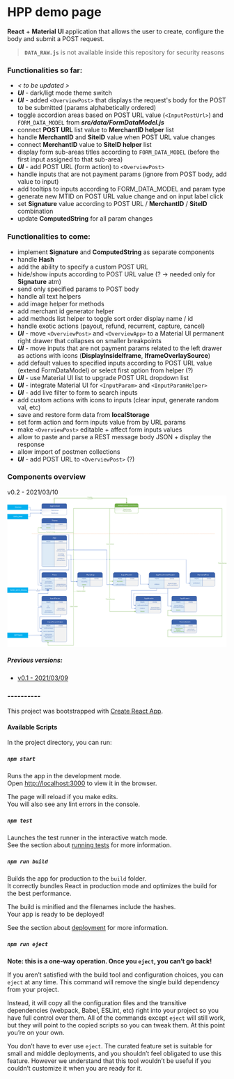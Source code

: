 # HPP demo page

**React** + **Material UI** application that allows the user to create, configure the body and submit a POST request.

> **`DATA_RAW.js`** is not available inside this repository for security reasons

### Functionalities so far:
- *< to be updated >*
- ***UI*** - dark/ligt mode theme switch
- ***UI*** - added `<OverviewPost>` that displays the request's body for the POST to be submitted (params alphabetically ordered)
- toggle accordion areas based on POST URL value (`<InputPostUrl>`) and `FORM_DATA_MODEL` from ***src/data/FormDataModel.js***
- connect **POST URL** list value to **MerchantID helper** list
- handle **MerchantID** and **SiteID** value when POST URL value changes
- connect **MerchantID** value to **SiteID helper** list
- display form sub-areas titles according to `FORM_DATA_MODEL` (before the first input assigned to that sub-area)
- ***UI*** - add POST URL (form action) to `<OverviewPost>`
- handle inputs that are not payment params (ignore from POST body, add value to input)
- add tooltips to inputs according to FORM_DATA_MODEL and param type
- generate new MTID on POST URL value change and on input label click
- set **Signature** value according to POST URL / **MerchantID** / **SiteID** combination
- update **ComputedString** for all param changes

### Functionalities to come:

- implement **Signature** and **ComputedString** as separate components
- handle **Hash**
- add the ability to specify a custom POST URL
- hide/show inputs according to POST URL value (? -> needed only for **Signature** atm)
- send only specified params to POST body
- handle all text helpers
- add image helper for methods
- add merchant id generator helper
- add methods list helper to toggle sort order display name / id
- handle exotic actions (payout, refund, recurrent, capture, cancel)
- ***UI*** - move `<OverviewPost>` and `<OverviewApp>` to a Material UI permanent right drawer that collapses on smaller breakpoints
- ***UI*** - move inputs that are not payment params related to the left drawer as actions with icons (**DisplayInsideIframe**, **IframeOverlaySource**)
- add default values to specified inputs according to POST URL value (extend FormDataModel) or select first option from helper (?)
- ***UI*** - use Material UI list to upgrade POST URL dropdown list
- ***UI*** - integrate Material UI for `<InputParam>` and `<InputParamHelper>`
- ***UI*** - add live filter to form to search inputs
- add custom actions with icons to inputs (clear input, generate random val, etc)
- save and restore form data from **localStorage**
- set form action and form inputs value from by URL params
- make `<OverviewPost>` editable + affect form inputs values
- allow to paste and parse a REST message body JSON + display the response
- allow import of postmen collections
- ***UI*** - add POST URL to `<OverviewPost>` (?)



### Components overview

v0.2 - 2021/03/10
<img src="AppDiagram/APP_structure_v0.2.svg">

##### Previous versions:
- [v0.1 - 2021/03/09](https://raw.githubusercontent.com/bogdan-lucaci/react-hpp-demo-page/master/AppDiagram/APP_structure_v0.1.svg)


### ----------


This project was bootstrapped with [Create React App](https://github.com/facebook/create-react-app).

#### Available Scripts

In the project directory, you can run:

##### `npm start`

Runs the app in the development mode.\
Open [http://localhost:3000](http://localhost:3000) to view it in the browser.

The page will reload if you make edits.\
You will also see any lint errors in the console.

##### `npm test`

Launches the test runner in the interactive watch mode.\
See the section about [running tests](https://facebook.github.io/create-react-app/docs/running-tests) for more information.

##### `npm run build`

Builds the app for production to the `build` folder.\
It correctly bundles React in production mode and optimizes the build for the best performance.

The build is minified and the filenames include the hashes.\
Your app is ready to be deployed!

See the section about [deployment](https://facebook.github.io/create-react-app/docs/deployment) for more information.

##### `npm run eject`

**Note: this is a one-way operation. Once you `eject`, you can’t go back!**

If you aren’t satisfied with the build tool and configuration choices, you can `eject` at any time. This command will remove the single build dependency from your project.

Instead, it will copy all the configuration files and the transitive dependencies (webpack, Babel, ESLint, etc) right into your project so you have full control over them. All of the commands except `eject` will still work, but they will point to the copied scripts so you can tweak them. At this point you’re on your own.

You don’t have to ever use `eject`. The curated feature set is suitable for small and middle deployments, and you shouldn’t feel obligated to use this feature. However we understand that this tool wouldn’t be useful if you couldn’t customize it when you are ready for it.
<!---
## Learn More

You can learn more in the [Create React App documentation](https://facebook.github.io/create-react-app/docs/getting-started).

To learn React, check out the [React documentation](https://reactjs.org/).

### Code Splitting

This section has moved here: [https://facebook.github.io/create-react-app/docs/code-splitting](https://facebook.github.io/create-react-app/docs/code-splitting)

### Analyzing the Bundle Size

This section has moved here: [https://facebook.github.io/create-react-app/docs/analyzing-the-bundle-size](https://facebook.github.io/create-react-app/docs/analyzing-the-bundle-size)

### Making a Progressive Web App

This section has moved here: [https://facebook.github.io/create-react-app/docs/making-a-progressive-web-app](https://facebook.github.io/create-react-app/docs/making-a-progressive-web-app)

### Advanced Configuration

This section has moved here: [https://facebook.github.io/create-react-app/docs/advanced-configuration](https://facebook.github.io/create-react-app/docs/advanced-configuration)

### Deployment

This section has moved here: [https://facebook.github.io/create-react-app/docs/deployment](https://facebook.github.io/create-react-app/docs/deployment)

### `npm run build` fails to minify

This section has moved here: [https://facebook.github.io/create-react-app/docs/troubleshooting#npm-run-build-fails-to-minify](https://facebook.github.io/create-react-app/docs/troubleshooting#npm-run-build-fails-to-minify)
--->
